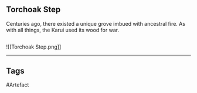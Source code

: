## Torchoak Step
Centuries ago, there existed a unique grove imbued with ancestral fire.
As with all things, the Karui used its wood for war.
## 
![[Torchoak Step.png]]

---
## Tags
#Artefact